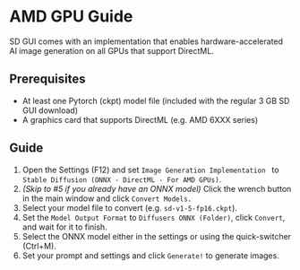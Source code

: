 # AMD GPU Guide
SD GUI comes with an implementation that enables hardware-accelerated AI image generation on all GPUs that support DirectML.



## Prerequisites

* At least one Pytorch (ckpt) model file (included with the regular 3 GB SD GUI download)
* A graphics card that supports DirectML (e.g. AMD 6XXX series)



## Guide

1. Open the Settings (F12) and set `Image Generation Implementation ` to `Stable Diffusion (ONNX - DirectML - For AMD GPUs)`.
2. *(Skip to #5 if you already have an ONNX model)* Click the wrench button in the main window and click `Convert Models.`
3. Select your model file to convert (e.g. `sd-v1-5-fp16.ckpt`).
4. Set the `Model Output Format` to `Diffusers ONNX (Folder)`, click `Convert`, and wait for it to finish.
5. Select the ONNX model either in the settings or using the quick-switcher (Ctrl+M).
6. Set your prompt and settings and click `Generate!` to generate images.
